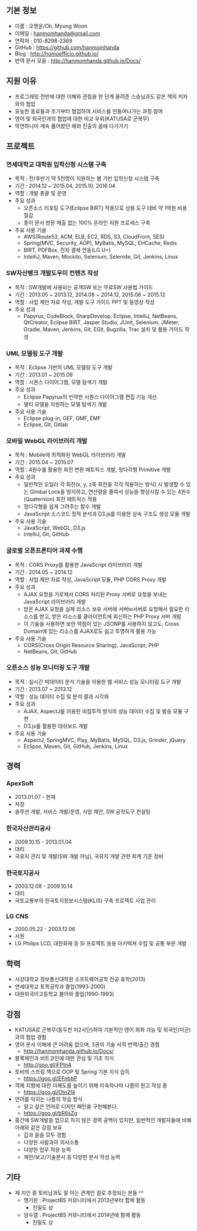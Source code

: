 ## 기본 정보

- 이름 : 오명운/Oh, Myung Woon
- 이메일 : hanmomhanda@gmail.com
- 연락처 : 010-8298-2369
- GitHub : https://github.com/hanmomhanda
- Blog : http://homoefficio.github.io/
- 번역 문서 모음 : http://hanmomhanda.github.io/Docs/

## 지원 이유

- 프로그래밍 전반에 대한 이해와 관점을 한 단계 올려준 스승님과도 같은 책의 저자와의 협업
- 유능한 동료들과 초기부터 협업하여 서비스를 만들어나가는 과정 참여
- 영어 및 외국인과의 협업에 대한 비교 우위(KATUSA로 군복무)
- 막연하나마 계속 품어왔던 해외 진출의 꿈에 다가가기

## 프로젝트

### 연세대학교 대학원 입학신청 시스템 구축
* 목적 : 전/후반기 약 5천명이 지원하는 웹 기반 입학신청 시스템 구축
* 기간 : 2014.12 ~ 2015.04, 2015.10, 2016.04
* 역할 : 개발 총괄 및 운영
* 주요 성과
    - 오픈소스 리포팅 도구(Eclipse BIRT) 적용으로 상용 도구 대비 약 1억원 비용 절감
    - 종이 문서 방문 제출 없는 100% 온라인 지원 프로세스 구축
* 주요 사용 기술
    - AWS(Route53, ACM, ELB, EC2, RDS, S3, CloudFront, SES)
    - Spring(MVC, Security, AOP), MyBatis, MySQL, EHCache, Redis
    - BIRT, PDFBox, 전자 결제 연동(LG U+)
    - IntelliJ, Maven, Mockito, Selenium, Selenide, Git, Jenkins, Linux

### SW자산뱅크 개발도우미 컨텐츠 작성
* 목적 : SW개발에 사용되는 공개SW 또는 무료SW 사용법 가이드
* 기간 : 2013.05 ~ 2013.12, 2014.08 ~ 2014.12, 2015.06 ~ 2015.12
* 역할 : 사업 제안 자료 작성, 개발 도구 가이드 PPT 및 동영상 작성
* 주요 성과
    - Papyrus, CodeBlock, SharpDevelop, Eclipse, IntelliJ, NetBeans, QtCreator, Eclipse BIRT, Jasper Studio, JUnit, Selenium, JMeter, Gradle, Maven, Jenkins, Git, EGit, Bugzilla, Trac 설치 및 활용 가이드 작성

### UML 모델링 도구 개발
* 목적 : Eclipse 기반의 UML 모델링 도구 개발
* 기간 : 2013.01 ~ 2015.09
* 역할 : 시퀀스 다이어그램, 모델 탐색기 개발
* 주요 성과
    - Eclipse Papyrus의 빈약한 시퀀스 다이어그램 편집 기능 개선
    - 멀티 모델을 지원하는 모델 탐색기 개발
* 주요 사용 기술
    - Eclipse plug-in, GEF, GMF, EMF
    - Eclipse, Git, Gitlab

### 모바일 WebGL 라이브러리 개발
* 목적 : Mobile에 최적화된 WebGL 라이브러리 개발
* 기간 : 2015.04 ~ 2015.07
* 역할 : 4원수를 활용한 회전 변환 매트릭스 개발, 정다각형 Primitive 개발
* 주요 성과
    - 일반적인 오일러 각 회전(x, y, z축 회전을 각각 적용하는 방식) 시 발생할 수 있는 Gimbal Lock을 방지하고, 연산량을 줄여서 성능을 향상시킬 수 있는 4원수(Quaternion) 회전 매트릭스 적용
    - 정다각형을 쉽게 그려주는 함수 개발
    - JavaScript 소스코드 정적 분석과 D3.js를 이용한 상속 구조도 생성 모듈 개발
* 주요 사용 기술
    - JavaScript, WebGL, D3.js
    - IntelliJ, Git, GitHub

### 글로벌 오픈프론티어 과제 수행
* 목적 : CORS Proxy를 활용한 JavaScript 라이브러리 개발
* 기간 : 2014.05 ~ 2014.12
* 역할 : 사업 제안 자료 작성, JavaScript 모듈, PHP CORS Proxy 개발
* 주요 성과
    - AJAX 요청을 가로채서 CORS 처리된 Proxy 서버로 요청을 보내는 JavaScript 라이브러리 개발
    - 받은 AJAX 요청을 실제 리소스 보유 서버에 서버to서버로 요청해서 필요한 리소스를 받고, 받은 리소스를 클라이언트에 회신하는 PHP Proxy 서버 개발
    - 이 기술을 사용하면 보안 약점이 있는 JSONP를 사용하지 않고도, Cross Domain에 있는 리소스를 AJAX로도 쉽고 투명하게 활용 가능
* 주요 사용 기술
    - CORS(Cross Origin Resource Sharing), JavaScript, PHP
    - NetBeans, Git, GitHub

### 오픈소스 성능 모니터링 도구 개발
* 목적 : 실시간 빅데이터 분석 기술을 이용한 웹 서비스 성능 모니터링 도구 개발
* 기간 : 2013.07 ~ 2013.12
* 역할 : 성능 데이터 수집 및 분석 결과 시각화
* 주요 성과
    - AJAX, AspectJ를 이용한 비침투적 방식의 성능 데이터 수집 및 발송 모듈 구현
    - D3.js를 활용한 대쉬보드 개발
* 주요 사용 기술
    - AspectJ, SpringMVC, Play, MyBatis, MySQL, D3.js, Grinder, jQuery
    - Eclipse, Maven, Git, GitHub, Jenkins, Linux

## 경력

### ApexSoft

- 2013.01.07 - 현재
- 차장
- 솔루션 개발, 서비스 개발/운영, 사업 제안, SW 공학도구 컨설팅

### 한국자산관리공사

- 2009.10.15 - 2013.01.04
- 대리
- 국유지 관리 및 개발(SW 개발 아님), 국유지 개발 관련 회계 기준 정비

### 한국토지공사

- 2003.12.08 - 2009.10.14
- 대리
- 국토교통부의 한국토지정보시스템(KLIS) 구축 프로젝트 사업 관리

### LG CNS

- 2000.05.22 - 2003.12.06
- 사원
- LG Philips LCD, 대한화재 등 SI 프로젝트 응용 아키텍쳐 수립 및 공통 부문 개발

## 학력

- 서강대학교 정보통신대학원 소프트웨어공학 전공 휴학(2013)
- 연세대학교 토목공학과 졸업(1993-2000)
- 대원외국어고등학교 불어와 졸업(1990-1993)

## 강점

- KATUSA로 군복무(동두천 미2사단)하여 기본적인 영어 회화 가능 및 외국인(미군)과의 협업 경험
- 영어 문서 이해에 큰 어려움 없으며, 3권의 기술 서적 번역/출간 경험
    - http://hanmomhanda.github.io/Docs/
- 블록체인과 비트코인에 대한 관심 및 기초 지식
    - http://goo.gl/jFPtnA
- 토비의 스프링 책으로 OOP 및 Spring 기본 지식 습득
    - https://goo.gl/EFnbbP
- 객체 지향에 대한 이해도를 높이기 위해 미숙하나마 나름의 원고 작성 중
    - https://goo.gl/Otn2f4
- 언어를 익히는 나름의 학습 방식
    - 알고 싶은 언어로 디자인 패턴을 구현해본다.
    - https://goo.gl/bR6sZg
- 중간에 SW개발을 업으로 하지 않은 경력 공백이 있지만, 일반적인 개발자들에 비해 아래와 같은 강점 보유 
    - 갑과 을을 모두 경험
    - 다양한 사람과의 의사소통
    - 다양한 업무 적응 능력    
    - 제안/보고/기술문서 등 다양한 문서 작성 능력 

## 기타

- 제 지인 중 토비님과도 잘 아는 관계인 걸로 추정되는 분들 ^^
    - 맹기완 : ProjectBS 커뮤니티에서 2013년부터 함께 활동
        - 친밀도 상
    - 양수열 : ProjectBS 커뮤니티에서 2014년에 함께 활동
        - 친밀도 상

